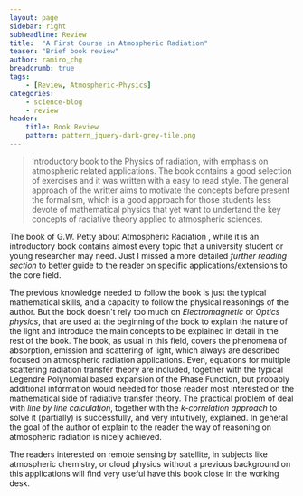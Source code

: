 ```yaml
---
layout: page
sidebar: right
subheadline: Review
title:  "A First Course in Atmospheric Radiation"
teaser: "Brief book review"
author: ramiro_chg
breadcrumb: true
tags:
    - [Review, Atmospheric-Physics]
categories:
    - science-blog
    - review
header:
    title: Book Review
    pattern: pattern_jquery-dark-grey-tile.png
---
```


> Introductory book to the Physics of radiation, with emphasis on atmospheric related applications. The book contains a good selection of exercises and it was written with a easy to read style. The general approach of the writter aims to motivate the concepts before present the formalism, which is a good approach for those students less devote of mathematical physics that yet want to undertand the key concepts of radiative theory applied to atmospheric sciences.

The book of G.W. Petty about Atmospheric Radiation , while it is an introductory book contains almost every topic that a university student or young researcher may need. Just I missed a more detailed *further reading section* to better guide to the reader on specific applications/extensions to the core field.

The previous knowledge needed to follow the book is just the typical mathematical skills, and a capacity to follow the physical reasonings of the author. But the book doesn't rely too much on *Electromagnetic* or *Optics physics*, that are  used at the beginning of the book to explain the nature of the light and introduce the main concepts to be explained in detail in the rest of the book. The book, as usual in this field, covers the phenomena of absorption, emission and scattering of light, which always are described focused on atmospheric radiation applications. Even, equations for multiple scattering radiation transfer theory are included, together with the typical Legendre Polynomial based expansion of the Phase Function, but probably additional information would needed for those reader most interested on the mathematical side of radiative transfer theory. The practical problem of deal with *line by line calculation*, together with the *k-correlation approach* to solve it (partially) is successfully, and very intuitively, explained. In general the goal of the author of explain to the reader the way of reasoning on atmospheric radiation is nicely achieved.

The readers interested on remote sensing by satellite, in subjects like atmospheric chemistry, or cloud physics without a previous background on this applications will find very useful have this book close in the working desk.



